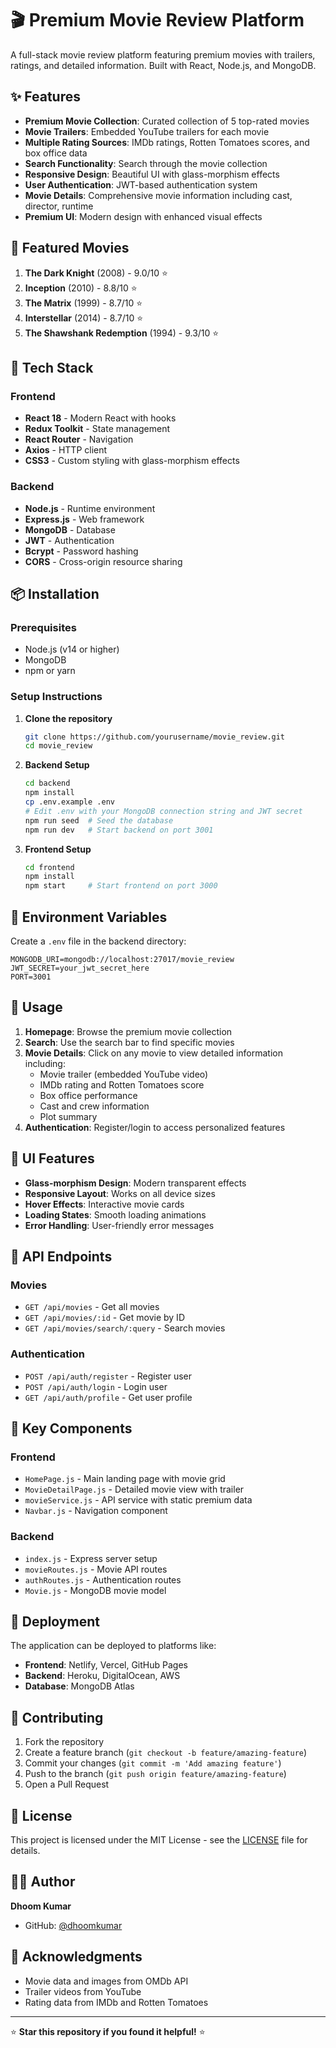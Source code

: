 # 🎬 Premium Movie Review Platform

A full-stack movie review platform featuring premium movies with trailers, ratings, and detailed information. Built with React, Node.js, and MongoDB.

## ✨ Features

- **Premium Movie Collection**: Curated collection of 5 top-rated movies
- **Movie Trailers**: Embedded YouTube trailers for each movie
- **Multiple Rating Sources**: IMDb ratings, Rotten Tomatoes scores, and box office data
- **Search Functionality**: Search through the movie collection
- **Responsive Design**: Beautiful UI with glass-morphism effects
- **User Authentication**: JWT-based authentication system
- **Movie Details**: Comprehensive movie information including cast, director, runtime
- **Premium UI**: Modern design with enhanced visual effects

## 🎥 Featured Movies

1. **The Dark Knight** (2008) - 9.0/10 ⭐
2. **Inception** (2010) - 8.8/10 ⭐
3. **The Matrix** (1999) - 8.7/10 ⭐
4. **Interstellar** (2014) - 8.7/10 ⭐
5. **The Shawshank Redemption** (1994) - 9.3/10 ⭐

## 🚀 Tech Stack

### Frontend
- **React 18** - Modern React with hooks
- **Redux Toolkit** - State management
- **React Router** - Navigation
- **Axios** - HTTP client
- **CSS3** - Custom styling with glass-morphism effects

### Backend
- **Node.js** - Runtime environment
- **Express.js** - Web framework
- **MongoDB** - Database
- **JWT** - Authentication
- **Bcrypt** - Password hashing
- **CORS** - Cross-origin resource sharing

## 📦 Installation

### Prerequisites
- Node.js (v14 or higher)
- MongoDB
- npm or yarn

### Setup Instructions

1. **Clone the repository**
   ```bash
   git clone https://github.com/yourusername/movie_review.git
   cd movie_review
   ```

2. **Backend Setup**
   ```bash
   cd backend
   npm install
   cp .env.example .env
   # Edit .env with your MongoDB connection string and JWT secret
   npm run seed  # Seed the database
   npm run dev   # Start backend on port 3001
   ```

3. **Frontend Setup**
   ```bash
   cd frontend
   npm install
   npm start     # Start frontend on port 3000
   ```

## 🔧 Environment Variables

Create a `.env` file in the backend directory:

```env
MONGODB_URI=mongodb://localhost:27017/movie_review
JWT_SECRET=your_jwt_secret_here
PORT=3001
```

## 📱 Usage

1. **Homepage**: Browse the premium movie collection
2. **Search**: Use the search bar to find specific movies
3. **Movie Details**: Click on any movie to view detailed information including:
   - Movie trailer (embedded YouTube video)
   - IMDb rating and Rotten Tomatoes score
   - Box office performance
   - Cast and crew information
   - Plot summary
4. **Authentication**: Register/login to access personalized features

## 🎨 UI Features

- **Glass-morphism Design**: Modern transparent effects
- **Responsive Layout**: Works on all device sizes
- **Hover Effects**: Interactive movie cards
- **Loading States**: Smooth loading animations
- **Error Handling**: User-friendly error messages

## 🔗 API Endpoints

### Movies
- `GET /api/movies` - Get all movies
- `GET /api/movies/:id` - Get movie by ID
- `GET /api/movies/search/:query` - Search movies

### Authentication
- `POST /api/auth/register` - Register user
- `POST /api/auth/login` - Login user
- `GET /api/auth/profile` - Get user profile

## 🌟 Key Components

### Frontend
- `HomePage.js` - Main landing page with movie grid
- `MovieDetailPage.js` - Detailed movie view with trailer
- `movieService.js` - API service with static premium data
- `Navbar.js` - Navigation component

### Backend
- `index.js` - Express server setup
- `movieRoutes.js` - Movie API routes
- `authRoutes.js` - Authentication routes
- `Movie.js` - MongoDB movie model

## 🚀 Deployment

The application can be deployed to platforms like:
- **Frontend**: Netlify, Vercel, GitHub Pages
- **Backend**: Heroku, DigitalOcean, AWS
- **Database**: MongoDB Atlas

## 🤝 Contributing

1. Fork the repository
2. Create a feature branch (`git checkout -b feature/amazing-feature`)
3. Commit your changes (`git commit -m 'Add amazing feature'`)
4. Push to the branch (`git push origin feature/amazing-feature`)
5. Open a Pull Request

## 📄 License

This project is licensed under the MIT License - see the [LICENSE](LICENSE) file for details.

## 👨‍💻 Author

**Dhoom Kumar**
- GitHub: [@dhoomkumar](https://github.com/dhoomkumar)

## 🙏 Acknowledgments

- Movie data and images from OMDb API
- Trailer videos from YouTube
- Rating data from IMDb and Rotten Tomatoes

---

⭐ **Star this repository if you found it helpful!** ⭐
